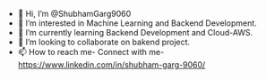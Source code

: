 - 👋 Hi, I’m @ShubhamGarg9060
- 👀 I’m interested in Machine Learning and Backend Development.
- 🌱 I’m currently learning Backend Development and Cloud-AWS.
- 💞️ I’m looking to collaborate on bakend project.
- 📫 How to reach me- Connect with me- https://www.linkedin.com/in/shubham-garg-9060/

<!---
ShubhamGarg9060/ShubhamGarg9060 is a ✨ special ✨ repository because its `README.md` (this file) appears on your GitHub profile.
You can click the Preview link to take a look at your changes.
--->
